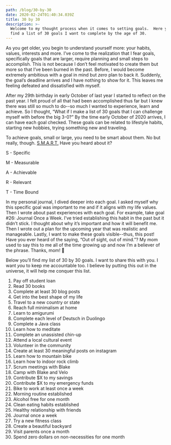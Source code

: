 ```yaml
---
path: /blog/30-by-30
date: 2020-02-24T01:40:34.039Z
title: 30 by 30
description: >-
  Welcome to my thought process when it comes to setting goals.  Here you'll
  find a list of 30 goals I want to complete by the age of 30.
---
```

As you get older, you begin to understand yourself more:  your habits, values, interests and more. I’ve come to the realization that I fear goals, specifically goals that are larger, require planning and small steps to accomplish. This is not because I don’t feel motivated to create them but more so that I’ve been burned in the past.  Before, I would become extremely ambitious with a goal in mind but *zero* plan to back it.  Suddenly, the goal’s deadline arrives and I have nothing to show for it. This leaves me feeling defeated and dissatisfied with myself.

After my 29th birthday in early October of last year I started to reflect on the past year.  I felt proud of all that had been accomplished thus far but I knew there was still so much to do--so much I wanted to experience, learn and achieve.  So I thought, “What if I make a list of 30 goals that I can challenge myself with before the big 3-0?”  By the time early October of 2020 arrives, I can have each goal checked.  These goals can be related to lifestyle habits, starting new hobbies, trying something new and traveling.

To achieve goals, small or large, you need to be smart about them.  No but really, though.  [S.M.A.R.T.](https://corporatefinanceinstitute.com/resources/knowledge/other/smart-goal/)  Have you heard about it?



S - Specific

M - Measurable

A - Achievable

R - Relevant

T - Time Bound



In my personal journal, I dived deeper into each goal.  I asked myself why this specific goal was important to me and if it aligns with my life values.  Then I wrote about past experiences with each goal.  For example, take goal #26: Journal Once a Week.  I’ve tried establishing this habit in the past but it didn’t stick.  I thought about why it’s important and how it will benefit me.  Then I wrote out a plan for the upcoming year that was realistic and manageable.  Lastly, I want to make these goals visible--thus, this post!  Have you ever heard of the saying, “Out of sight, out of mind.”?  My mom used to say this to me all of the time growing up and now I’m a believer of the phrase.  Thanks, mom! 👋  

Below you’ll find my list of 30 by 30 goals.  I want to share this with you.  I want *you* to keep me accountable too.  I believe by putting this out in the universe, it will help me conquer this list.

1.  Pay off student loan
2.  Read 30 books
3.  Complete at least 30 blog posts
4.  Get into the best shape of my life
5.  Travel to a new country or state
6.  Reach full minimalism at home
7.  Learn to amigurumi
8.  Complete each level of Deutsch in Duolingo
9.  Complete a Java class
10.  Learn how to meditate
11.  Complete an unassisted chin-up
12.  Attend a local cultural event
13.  Volunteer in the community
14.  Create at least 30 meaningful posts on instagram
15.  Learn how to mountain bike
16.  Learn how to indoor rock climb
17.  Scrum meetings with Blake
18.  Camp with Blake and Velo
19.  Contribute $X to my savings
20.  Contribute $X to my emergency funds
21.  Bike to work at least once a week
22.  Morning routine established
23.  Alcohol free for one month
24.  Clean eating habits established
25.  Healthy relationship with friends
26.  Journal once a week
27.  Try a new fitness class
28.  Create a beautiful backyard
29.  Visit parents once a month
30.  Spend zero dollars on non-necessities for one month
